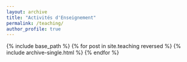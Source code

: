 ```yaml
--- 
layout: archive
title: "Activités d'Enseignement"
permalink: /teaching/
author_profile: true
--- 
```


{% include base_path %}
{% for post in site.teaching reversed %}
{% include archive-single.html %}
{% endfor %}